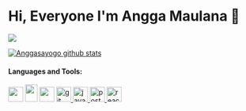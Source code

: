 # Hi, Everyone I'm Angga Maulana 👋

![](https://komarev.com/ghpvc/?username=Anggasayogo&color=red)

[![Anggasayogo github stats](https://github-readme-stats.vercel.app/api?username=Anggasayogo)](https://github.com/Anggasayogo)

#### Languages and Tools:

<p>

<a href="https://laravel.com" target="_blank"><img src="https://laravel.com/img/logomark.min.svg" width="30"/></a>
<a href="https://www.codeigniter.com" target="_blank"><img src="https://cdn1.iconfinder.com/data/icons/logos-3/304/codeigniter-icon-512.png" width="25" height="35"/></a>
<a href="https://lumen.laravel.com" target="_blank"><img src="https://cdn.worldvectorlogo.com/logos/lumen-1.svg" width="30" height="30"/></a>
<a href="https://git-scm.com/" target="_blank"> <img src="https://www.vectorlogo.zone/logos/git-scm/git-scm-icon.svg" alt="git" height="30" width="30"/> </a>
<a href="https://developer.mozilla.org/en-US/docs/Web/JavaScript" target="_blank"> <img src="https://upload.wikimedia.org/wikipedia/commons/thumb/9/99/Unofficial_JavaScript_logo_2.svg/480px-Unofficial_JavaScript_logo_2.svg.png" alt="javascript" height="30" width="30"/> </a> <a href="https://postman.com" target="_blank"> <img src="https://www.vectorlogo.zone/logos/getpostman/getpostman-icon.svg" alt="postman" height="30" width="30"/> </a> 
<a href="https://reactnative.dev/" target="_blank"> <img src="https://reactnative.dev/img/header_logo.svg" alt="reactnative" height="30" width="30"/></a>  
</p>
